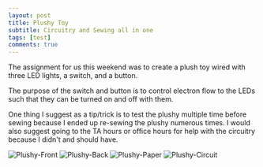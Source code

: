 ```yaml
---
layout: post
title: Plushy Toy
subtitle: Circuitry and Sewing all in one
tags: [test]
comments: true
---
```


The assignment for us this weekend was to create a plush toy wired with three LED lights, a switch, and a button. 

The purpose of the switch and button is to control electron flow to the LEDs such that they can be turned on and off with them.

One thing I suggest as a tip/trick is to test the plushy multiple time before sewing because I ended up re-sewing the plushy numerous times. I would also suggest going to the TA hours or office hours for help with the circuitry because I didn't and should have. 


![Plushy-Front](https://paulharshbarger.github.io/img/plushy-front.jpeg)
![Plushy-Back](https://paulharshbarger.github.io/img/plushy-back.jpeg)
![Plushy-Paper](https://paulharshbarger.github.io/img/plushy-paper.jpeg)
![Plushy-Circuit](https://paulharshbarger.github.io/img/plushy-circuit.jpeg)
